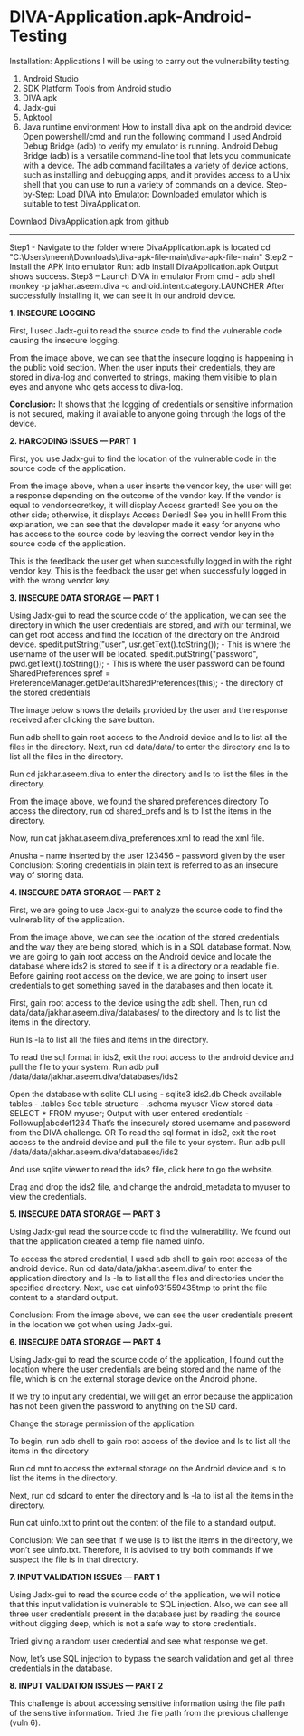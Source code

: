 # DIVA-Application.apk-Android-Testing
Installation:
Applications I will be using to carry out the vulnerability testing.
1.	Android Studio
2.	SDK Platform Tools from Android studio
3.	DIVA apk
4.	Jadx-gui
5.	Apktool
6.	Java runtime environment
How to install diva apk on the android device:
Open powershell/cmd and run the following command
I used Android Debug Bridge (adb) to verify my emulator is running.
Android Debug Bridge (adb) is a versatile command-line tool that lets you communicate with a device. The adb command facilitates a variety of device actions, such as installing and debugging apps, and it provides access to a Unix shell that you can use to run a variety of commands on a device.
Step-by-Step: Load DIVA into Emulator:
Downloaded emulator which is suitable to test DivaApplication.


Downlaod DivaApplication.apk from github

---
Step1 - Navigate to the folder where DivaApplication.apk is located
cd "C:\Users\meeni\Downloads\diva-apk-file-main\diva-apk-file-main"
Step2 – Install the APK into emulator
Run: adb install DivaApplication.apk
Output shows success.
Step3 – Launch DIVA in emulator
From cmd -  adb shell monkey -p jakhar.aseem.diva -c android.intent.category.LAUNCHER 
After successfully installing it, we can see it in our android device.



**1. INSECURE LOGGING**


First, I used Jadx-gui to read the source code to find the vulnerable code causing the insecure logging.

From the image above, we can see that the insecure logging is happening in the public void section. When the user inputs their credentials, they are stored in diva-log and converted to strings, making them visible to plain eyes and anyone who gets access to diva-log.


**Conclusion:** It shows that the logging of credentials or sensitive information is not secured, making it available to anyone going through the logs of the device.

**2. HARCODING ISSUES — PART 1**

First, you use Jadx-gui to find the location of the vulnerable code in the source code of the application.

From the image above, when a user inserts the vendor key, the user will get a response depending on the outcome of the vendor key. If the vendor is equal to vendorsecretkey, it will display Access granted! See you on the other side; otherwise, it displays Access Denied! See you in hell!
From this explanation, we can see that the developer made it easy for anyone who has access to the source code by leaving the correct vendor key in the source code of the application.

This is the feedback the user get when successfully logged in with the right vendor key.
This is the feedback the user get when successfully logged in with the wrong vendor key.

**3. INSECURE DATA STORAGE — PART 1**

Using Jadx-gui to read the source code of the application, we can see the directory in which the user credentials are stored, and with our terminal, we can get root access and find the location of the directory on the Android device.
spedit.putString("user", usr.getText().toString()); - This is where the username of the user will be located.
spedit.putString("password", pwd.getText().toString()); - This is where the user password can be found
SharedPreferences spref = PreferenceManager.getDefaultSharedPreferences(this); - the directory of the stored credentials

The image below shows the details provided by the user and the response received after clicking the save button.

Run adb shell to gain root access to the Android device and ls to list all the files in the directory.
Next, run cd data/data/ to enter the directory and ls to list all the files in the directory.

Run cd jakhar.aseem.diva to enter the directory and ls to list the files in the directory.

From the image above, we found the shared preferences directory
To access the directory, run cd shared_prefs and ls to list the items in the directory.

Now, run cat jakhar.aseem.diva_preferences.xml to read the xml file.

Anusha – name inserted by the user
123456 – password given by the user
Conclusion: Storing credentials in plain text is referred to as an insecure way of storing data.

**4. INSECURE DATA STORAGE — PART 2**

First, we are going to use Jadx-gui to analyze the source code to find the vulnerability of the application.

From the image above, we can see the location of the stored credentials and the way they are being stored, which is in a SQL database format. Now, we are going to gain root access on the Android device and locate the database where ids2 is stored to see if it is a directory or a readable file.
Before gaining root access on the device, we are going to insert user credentials to get something saved in the databases and then locate it.

First, gain root access to the device using the adb shell. Then, run cd data/data/jakhar.aseem.diva/databases/ to the directory and ls to list the items in the directory.

Run ls -la to list all the files and items in the directory.

To read the sql format in ids2, exit the root access to the android device and pull the file to your system.
Run adb pull /data/data/jakhar.aseem.diva/databases/ids2


Open the database with sqlite CLI using -  sqlite3 ids2.db
Check available tables -  .tables
See table structure - .schema myuser
View stored data - SELECT * FROM myuser;
Output with user entered credentials - Followup|abcdef1234
That’s the insecurely stored username and password from the DIVA challenge. 
OR
To read the sql format in ids2, exit the root access to the android device and pull the file to your system.
Run adb pull /data/data/jakhar.aseem.diva/databases/ids2

And use sqlite viewer to read the ids2 file, click here to go the website.

Drag and drop the ids2 file, and change the android_metadata to myuser to view the credentials.



**5. INSECURE DATA STORAGE — PART 3**

Using Jadx-gui read the source code to find the vulnerability.
We found out that the application created a temp file named uinfo.


To access the stored credential, I used adb shell to gain root access of the android device.
Run cd data/data/jakhar.aseem.diva/ to enter the application directory and ls -la to list all the files and directories under the specified directory.
Next, use cat uinfo931559435tmp to print the file content to a standard output.


Conclusion: From the image above, we can see the user credentials present in the location we got when using Jadx-gui.

**6. INSECURE DATA STORAGE — PART 4**

Using Jadx-gui to read the source code of the application, I found out the location where the user credentials are being stored and the name of the file, which is on the external storage device on the Android phone.

If we try to input any credential, we will get an error because the application has not been given the password to anything on the SD card.

Change the storage permission of the application.

To begin, run adb shell to gain root access of the device and ls to list all the items in the directory

Run cd mnt to access the external storage on the Android device and ls to list the items in the directory.

Next, run cd sdcard to enter the directory and ls -la to list all the items in the directory.

Run cat uinfo.txt to print out the content of the file to a standard output.

Conclusion: We can see that if we use ls to list the items in the directory, we won’t see uinfo.txt. Therefore, it is advised to try both commands if we suspect the file is in that directory.

**7. INPUT VALIDATION ISSUES — PART 1**

Using Jadx-gui to read the source code of the application, we will notice that this input validation is vulnerable to SQL injection. Also, we can see all three user credentials present in the database just by reading the source without digging deep, which is not a safe way to store credentials.

Tried giving a random user credential and see what response we get.

Now, let’s use SQL injection to bypass the search validation and get all three credentials in the database.

**8. INPUT VALIDATION ISSUES — PART 2**

This challenge is about accessing sensitive information using the file path of the sensitive information. Tried the file path from the previous challenge (vuln 6).


